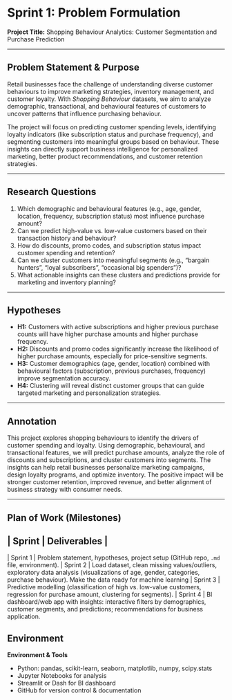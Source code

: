 # Sprint 1: Problem Formulation  
**Project Title:** Shopping Behaviour Analytics: Customer Segmentation and Purchase Prediction  

---

## Problem Statement & Purpose  
Retail businesses face the challenge of understanding diverse customer behaviours to improve marketing strategies, inventory management, and customer loyalty. With *Shopping Behaviour* datasets, we aim to analyze demographic, transactional, and behavioural features of customers to uncover patterns that influence purchasing behaviour.  

The project will focus on predicting customer spending levels, identifying loyalty indicators (like subscription status and purchase frequency), and segmenting customers into meaningful groups based on behaviour. These insights can directly support business intelligence for personalized marketing, better product recommendations, and customer retention strategies.  

---

## Research Questions  
1. Which demographic and behavioural features (e.g., age, gender, location, frequency, subscription status) most influence purchase amount?  
2. Can we predict high-value vs. low-value customers based on their transaction history and behaviour?  
3. How do discounts, promo codes, and subscription status impact customer spending and retention?  
4. Can we cluster customers into meaningful segments (e.g., “bargain hunters”, “loyal subscribers”, “occasional big spenders”)?  
5. What actionable insights can these clusters and predictions provide for marketing and inventory planning?


---

## Hypotheses  
- **H1:** Customers with active subscriptions and higher previous purchase counts will have higher purchase amounts and higher purchase frequency.  
- **H2:** Discounts and promo codes significantly increase the likelihood of higher purchase amounts, especially for price-sensitive segments.  
- **H3:** Customer demographics (age, gender, location) combined with behavioural factors (subscription, previous purchases, frequency) improve segmentation accuracy.  
- **H4:** Clustering will reveal distinct customer groups that can guide targeted marketing and personalization strategies.  

---

## Annotation  
This project explores shopping behaviours to identify the drivers of customer spending and loyalty. Using demographic, behavioural, and transactional features, we will predict purchase amounts, analyze the role of discounts and subscriptions, and cluster customers into segments. The insights can help retail businesses personalize marketing campaigns, design loyalty programs, and optimize inventory. The positive impact will be stronger customer retention, improved revenue, and better alignment of business strategy with consumer needs.  

---

## Plan of Work (Milestones)  

| Sprint | Deliverables |
----------------------
| Sprint 1 | Problem statement, hypotheses, project setup (GitHub repo, `.md` file, environment). 
| Sprint 2 | Load dataset, clean missing values/outliers, exploratory data analysis (visualizations of age, gender, categories, purchase behaviour). Make the data ready for machine learning
| Sprint 3 | Predictive modelling (classification of high vs. low-value customers, regression for purchase amount, clustering for segments). 
| Sprint 4 | BI dashboard/web app with insights: interactive filters by demographics, customer segments, and predictions; recommendations for business application.

## Environment

**Environment & Tools**
- Python: pandas, scikit-learn, seaborn, matplotlib, numpy, scipy.stats  
- Jupyter Notebooks for analysis  
- Streamlit or Dash for BI dashboard  
- GitHub for version control & documentation  
